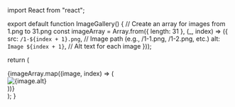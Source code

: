 import React from "react";

export default function ImageGallery() {
  // Create an array for images from 1.png to 31.png
  const imageArray = Array.from({ length: 31 }, (_, index) => ({
    src: `/1-${index + 1}.png`, // Image path (e.g., /1-1.png, /1-2.png, etc.)
    alt: `Image ${index + 1}`,   // Alt text for each image
  }));

  return (
    <div className="w-full min-h-screen bg-gray-100 flex justify-center items-center py-10">
      <div className="grid grid-cols-3 sm:grid-cols-4 md:grid-cols-6 lg:grid-cols-8 gap-4">
        {imageArray.map((image, index) => (
          <div key={index} className="flex justify-center">
            <img
              src={image.src}
              alt={image.alt}
              className="w-32 h-32 object-cover rounded-md shadow-lg"
            />
          </div>
        ))}
      </div>
    </div>
  );
}
